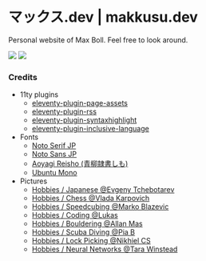 # マックス.dev | makkusu.dev

Personal website of Max Boll. Feel free to look around.

![](https://img.shields.io/badge/version-v0.0.0-brightgreen)
![](https://img.shields.io/badge/updated-20.03.2024-brightgreen)

### Credits

- 11ty plugins
  - [eleventy-plugin-page-assets](https://github.com/maxboeck/eleventy-plugin-page-assets)
  - [eleventy-plugin-rss](https://www.11ty.dev/docs/plugins/rss/)
  - [eleventy-plugin-syntaxhighlight](https://github.com/11ty/eleventy-plugin-syntaxhighlight)
  - [eleventy-plugin-inclusive-language](https://github.com/11ty/eleventy-plugin-inclusive-language)
- Fonts
  - [Noto Serif JP](https://fonts.google.com/noto/specimen/Noto+Serif+JP)
  - [Noto Sans JP](https://fonts.google.com/noto/specimen/Noto+Sans+JP)
  - [Aoyagi Reisho (青柳隷書しも)](http://opentype.jp/aoyagireisho.htm)
  - [Ubuntu Mono](https://fonts.google.com/specimen/Ubuntu+Mono)
- Pictures
  - [Hobbies / Japanese @Evgeny Tchebotarev](https://www.pexels.com/de-de/foto/frau-unter-regenschirm-der-durch-die-strasse-geht-2187673/)
  - [Hobbies / Chess @Vlada Karpovich](https://www.pexels.com/de-de/foto/schach-brettspiel-schachbrett-schachfiguren-6114992/)
  - [Hobbies / Speedcubing @Marko Blazevic](https://www.pexels.com/de-de/foto/3x3-rubik-s-cube-auf-der-handflache-einer-person-erhohen-2875617/)
  - [Hobbies / Coding @Lukas](https://www.pexels.com/de-de/foto/person-die-macbook-pro-verwendet-574077/)
  - [Hobbies / Bouldering @Allan Mas](https://www.pexels.com/de-de/foto/ethnischer-mann-der-in-boulderhalle-trainiert-5383777/)
  - [Hobbies / Scuba Diving @Pia B](https://www.pexels.com/de-de/foto/foto-von-menschen-die-unter-wasser-schwimmen-3113226/)
  - [Hobbies / Lock Picking @Nikhiel CS](https://www.pexels.com/de-de/foto/graustufenfotografie-des-zahlenschlosses-411227/)
  - [Hobbies / Neural Networks @Tara Winstead](https://www.pexels.com/de-de/foto/hand-finger-zukunft-roboter-8386440/)